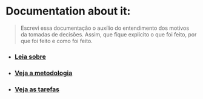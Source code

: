 # Documentation about it:

> Escrevi essa documentação o auxílio do entendimento dos motivos
da tomadas de decisões. Assim, que fique explicito o que foi feito,
por que foi feito e como foi feito.

- ### [Leia sobre](about.md)
- ### [Veja a metodologia](methodology.md)
- ### [Veja as tarefas](tasks.md)
